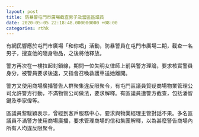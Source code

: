 ```yaml
---
layout: post
title: 防暴警屯門市廣場截查男子及當區區議員
date: 2020-05-05 22:18:48.000000000 +08:00
categories: rthk
---
```


有網民響應於屯門市廣場「和你唱」活動，防暴警員在屯門市廣場二期，截查一名男子，搜查他的隨身物品，之後將他釋放。

警方再次在一樓拉起封鎖線，期間一位失明女律師上前與警方理論，要求核實警員身分，被警員要求後退，又指會召喚救護車送她離開。

警方又使用商場廣播警告人群聚集違反限聚令，有屯門區議員質疑商場物業管理公司允許警方行動，不滿物管公司做法，要求解釋。有區議員遭警方截查，包括潘智鍵及李家偉等。

區議員黎駿穎表示，曾經到客戶服務中心，要求與物業經理主管對話不果。多名區議員不滿警方使用商場廣播，要求管理商場的信和集團解釋，以為甚麼警告商場內所有人均違反限聚令。
